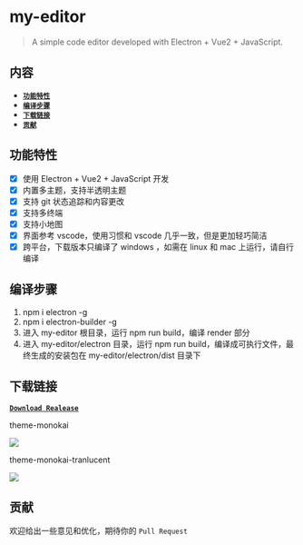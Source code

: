 # my-editor

> A simple code editor developed with Electron + Vue2 + JavaScript.

## 内容

- [**`功能特性`**](#功能特性)
- [**`编译步骤`**](#编译步骤)
- [**`下载链接`**](#下载链接)
- [**`贡献`**](#贡献)

## 功能特性
* [x] 使用 Electron + Vue2 + JavaScript 开发
* [x] 内置多主题，支持半透明主题
* [x] 支持 git 状态追踪和内容更改
* [x] 支持多终端
* [x] 支持小地图
* [x] 界面参考 vscode，使用习惯和 vscode 几乎一致，但是更加轻巧简洁
* [x] 跨平台，下载版本只编译了 windows ，如需在 linux 和 mac 上运行，请自行编译

## 编译步骤

1. npm i electron -g
2. npm i electron-builder -g
3. 进入 my-editor 根目录，运行 npm run build，编译 render 部分
4. 进入 my-editor/electron 目录，运行 npm run build，编译成可执行文件，最终生成的安装包在 my-editor/electron/dist 目录下

## 下载链接
[**`Download Realease`**](https://github.com/wanls4583/my-editor/releases/)

theme-monokai

![](https://wanls4583.github.io/images/code/my-editor-1.png)

theme-monokai-tranlucent

![](https://wanls4583.github.io/images/code/my-editor-2.png)

## 贡献
欢迎给出一些意见和优化，期待你的 `Pull Request`
